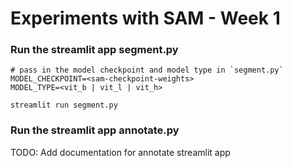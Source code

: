 # Experiments with SAM - Week 1

### Run the streamlit app segment.py
```
# pass in the model checkpoint and model type in `segment.py`
MODEL_CHECKPOINT=<sam-checkpoint-weights> 
MODEL_TYPE=<vit_b | vit_l | vit_h>

streamlit run segment.py
```


### Run the streamlit app annotate.py
TODO: Add documentation for annotate streamlit app